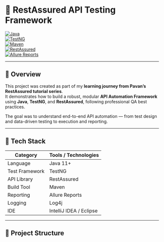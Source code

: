# 🧪 RestAssured API Testing Framework  

[![Java](https://img.shields.io/badge/Java-11%2B-orange?logo=java)](https://www.oracle.com/java/)  
[![TestNG](https://img.shields.io/badge/TestNG-Framework-blue)](https://testng.org/)  
[![Maven](https://img.shields.io/badge/Maven-Build%20Tool-red?logo=apachemaven)](https://maven.apache.org/)  
[![RestAssured](https://img.shields.io/badge/RestAssured-API%20Testing-green)](https://rest-assured.io/)  
[![Allure Reports](https://img.shields.io/badge/Allure-Reports%20Enabled-purple)](https://docs.qameta.io/allure/)  

---

## 📖 Overview  

This project was created as part of my **learning journey from Pavan’s RestAssured tutorial series**.  
It demonstrates how to build a robust, modular **API Automation Framework** using **Java**, **TestNG**, and **RestAssured**, following professional QA best practices.  

The goal was to understand end-to-end API automation — from test design and data-driven testing to execution and reporting.  

---

## 🧰 Tech Stack  

| Category | Tools / Technologies |
|-----------|----------------------|
| Language | Java 11+ |
| Test Framework | TestNG |
| API Library | RestAssured |
| Build Tool | Maven |
| Reporting | Allure Reports |
| Logging | Log4j |
| IDE | IntelliJ IDEA / Eclipse |

---

## 🧩 Project Structure  

